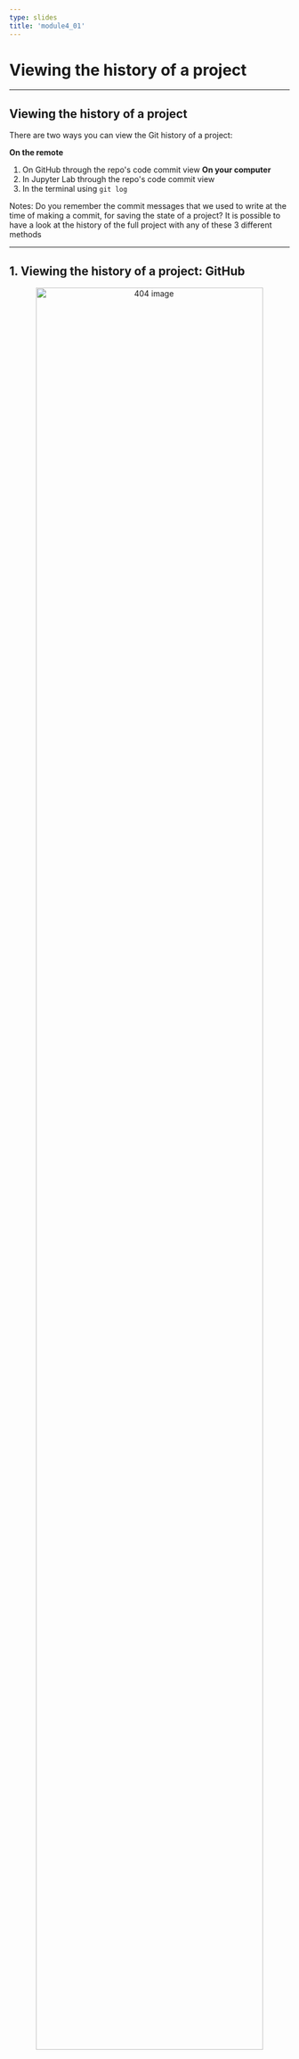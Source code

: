 ```yaml
---
type: slides
title: 'module4_01'
---
```


# Viewing the history of a project

---
## Viewing the history of a project

There are two ways you can view the Git history of a project:

**On the remote**
1. On GitHub through the repo's code commit view
**On your computer**
2. In Jupyter Lab through the repo's code commit view
3. In the terminal using `git log`


Notes: Do you remember the commit messages that we used to write at the time of making a commit, for saving the state of a project?
It is possible to have a look at the history of the full project with any of these 3 different methods

---

## 1. Viewing the history of a project: GitHub


<center>

<img src='/module4/vc-history-gb.png' width="90%" alt="404 image"/>

</center>

Notes: On GitHub, on the repo's landing page click "*N* commits" link (where *N* is the number of commits made on the repo)
---

## 1. Viewing the history of a project: GitHub



<center>

<img src='/module4/vc-history-gb-2.png' width="90%" alt="404 image"/>

</center>

Notes: Now we have a project, but only 3 commits. You can identify all parts of each commit, including the day it was made, author, hash. You can also go back to the repository at the moment of making this change by clicking the `<>` button.

---

## 2. Viewing the history of a project: Jupyter Lab

<center>

<img src='/module4/vc-history-jl-2.png' width="90%" alt="404 image"/>

</center>

Notes: Accessing the history of your project is very simple in JupyterLab, you just have to look for the "History" tab within the Git options.

---

## 3. Viewing the history of a project: the Terminal

<center>

<img src='/module4/vc-history-terminal.png' width="90%" alt="404 image"/>

</center>

Notes: If you want to access your project information using the terminal you can use the `git log` command.
Pay attention that here you are looking at the long version of the hash and not the 7-character long version displayed by default in Jupyter Lab or GitHub. In both cases, you will be able to identify the commit using its hash.

---

## 3. Viewing the history of a project: the Terminal

<center>

<img src='/module4/vc-history-terminal-2.png' width="90%" alt="404 image"/>

</center>

Notes: Adding the flag `--oneline` to the command `git log` will provide you a different format for the output, in this case, you get a succint version of the information of each commit. 

The terminal allows greater flexibility when it comes to obtaining information about your project. If you would like to know what other possibilities you have for using the `git log` command, you can access the help by typing the command `git log --help`

---
## Viewing the history of a project 

**On the remote**
1. On GitHub through the repo's code commit view ✔️
**On your computer**
2. In Jupyter Lab through the repo's code commit view ✔️
3. In the terminal using `git log` ✔️

Notes: We have covered three distinct methods for viewing your project's history.
Prior to starting the activities, give them a try yourself in an example Git repository! 

---

# Let's apply what we learned!
